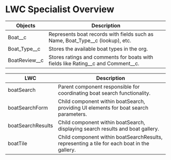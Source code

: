 # LWC Specialist Overview


|      Objects       | Description                                                                                             |
|---------------------------|---------------------------------------------------------------------------------------------------------|
|      Boat__c              |Represents boat records with fields such as Name, Boat_Type__c (lookup), etc.|
|      Boat_Type__c         |Stores the available boat types in the org. |
|      BoatReview__c        |Stores ratings and comments for boats with fields like Rating__c and Comment__c.|

| LWC                 | Description                                                                                   |
|---------------------|-----------------------------------------------------------------------------------------------|
| boatSearch          | Parent component responsible for coordinating boat search functionality.                     |
| boatSearchForm      | Child component within boatSearch, providing UI elements for boat search parameters.          |
| boatSearchResults   | Child component within boatSearch, displaying search results and boat gallery.               |
| boatTile            | Child component within boatSearchResults, representing a tile for each boat in the gallery.   |


